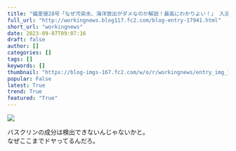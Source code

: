 ```yaml
---
title: "偏差値28号「なぜ汚染水、海洋放出がダメなのか解説！最高にわかりよい！」 入浴剤ドバァ"
full_url: "http://workingnews.blog117.fc2.com/blog-entry-17941.html"
short_url: "workingnews"
date: 2023-09-07T09:07:16
draft: false
author: []
categories: []
tags: []
keywords: []
thumbnail: "https://blog-imgs-167.fc2.com/w/o/r/workingnews/entry_img_17941_1.jpg"
popular: False
latest: True
trend: True
featured: "True"
---
```


![](https://blog-imgs-167.fc2.com/w/o/r/workingnews/entry_img_17941_1.jpg)

<div><p>バスクリンの成分は検出できないんじゃないかと。 <br>なぜここまでドヤってるんだろ。</p> <br></div>